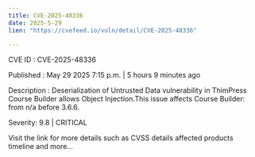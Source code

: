 ```yaml
---
title: CVE-2025-48336
date: 2025-5-29
lien: "https://cvefeed.io/vuln/detail/CVE-2025-48336"

---
```


CVE ID : CVE-2025-48336

Published :  May 29
2025
7:15 p.m. | 5 hours
9 minutes ago

Description : Deserialization of Untrusted Data vulnerability in ThimPress Course Builder allows Object Injection.This issue affects Course Builder: from n/a before 3.6.6.

Severity: 9.8 | CRITICAL

Visit the link for more details
such as CVSS details
affected products
timeline
and more...
